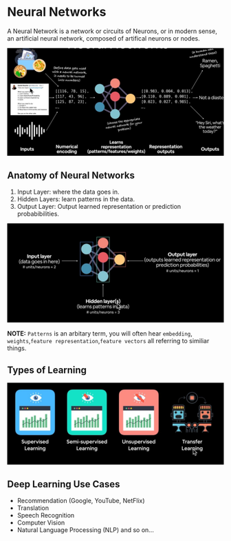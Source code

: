 # Neural Networks

A Neural Network is a network or circuits of Neurons, or in modern sense, an artificial neural network, composed of artifical neurons or nodes.

![Neural Network](../images/NN.JPG)

## Anatomy of Neural Networks

1. Input Layer: where the data goes in.
1. Hidden Layers: learn patterns in the data.
3. Output Layer: Output learned representation or prediction probabibilities.

![Anatomy of Neural Network](../images/anatomy.JPG)

**NOTE:** `Patterns` is an arbitary term, you will often hear `embedding`, `weights`,`feature representation`,`feature vectors` all referring to similiar things. 

## Types of Learning
![Learning Types](../images/learning%20types.JPG)

## Deep Learning Use Cases
- Recommendation (Google, YouTube, NetFlix)
- Translation
- Speech Recognition
- Computer Vision
- Natural Language Processing (NLP) and so on...